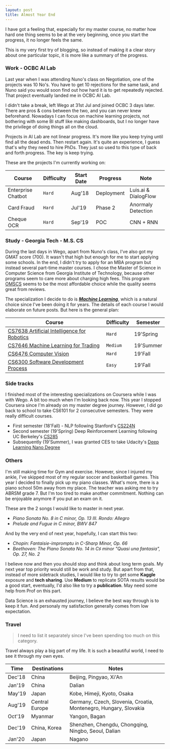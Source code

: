 ```yaml
---
layout: post
title: Almost Year End
---
```


I have got a feeling that, especially for my master course, no matter how hard one thing seems to be at the very beginning, once you start the progress, it no longer feels the same.

This is my very first try of blogging, so instead of making it a clear story about one particular topic, it is more like a summary of the progress.

### Work - OCBC AI Lab

Last year when I was attending Nuno's class on Negotiation, one of the projects was 10 No's. You have to get 10 rejections for the same task, and Nuno said you would soon find out how hard it is to get repeatedly rejected. That project eventually landed me in OCBC AI Lab.

I didn't take a break, left Wego at 31st Jul and joined OCBC 3 days later. There are pros & cons between the two, and you can never knew beforehand. Nowadays I can focus on machine learning projects, not bothering with some BI stuff like making dashboards, but I no longer have the privilege of doing things all on the cloud.

Projects in AI Lab are not linear progress. It's more like you keep trying until find all the dead ends. Then restart again. It's quite an experience, I guess that's why they need to hire PhDs. They just so used to this type of back and forth progress. The key is keep trying.

These are the projects I'm currently working on:

Course | Difficulty | Start Date | Progress | Note
------ | ---------- | ---------- | -------- | ----
Enterprise Chatbot | `Hard` | Aug'18 | Deployment | Luis.ai & DialogFlow
Card Fraud | `Hard` | Jul'19 | Phase 2 | Anormaly Detection
Cheque OCR | `Hard` | Sep'19 | POC | CNN + RNN



### Study - Georgia Tech - M.S. CS

During the last days in Wego, apart from Nuno's class, I've also got my GMAT score (700). It wasn't that high but enough for me to start applying some schools. In the end, I didn't try to apply for an MBA program but instead several part-time master courses. I chose the Master of Science in Computer Science from Georgia Institute of Technology, because other programs seem to care more about charging high fees. This program [OMSCS](http://www.omscs.gatech.edu/) seems to be the most affordable choice while the quality seems great from reviews.

The specialization I decide to do is [_**Machine Learning**_](https://www.omscs.gatech.edu/specialization-machine-learning), which is a natural choice since I've been doing it for years. The details of each course I would elaborate on future posts. But here is the general plan:

Course | Difficulty | Semester
--- | --- | ---
[CS7638 Artificial Intelligence for Robotics](http://www.omscs.gatech.edu/cs-7638-artificial-intelligence-robotics) | `Hard` | 19'Spring
[CS7646 Machine Learning for Trading](http://www.omscs.gatech.edu/cs-7646-machine-learning-trading) | `Medium` | 19'Summer
[CS6476 Computer Vision](http://www.omscs.gatech.edu/cs-6476-computer-vision) | `Hard` | 19'Fall
[CS6300 Software Development Process](http://www.omscs.gatech.edu/cs-6300-software-development-process) | `Easy` | 19'Fall


### Side tracks

I finished most of the interesting specializations on Coursera while I was with Wego. A bit too much when I'm looking back now. This year I stopped Coursera since I'm already on my master degree journey. However, I did go back to school to take CS6101 for 2 consecutive semesters. They were really difficult courses. 

* First semester (18'Fall) - NLP following Stanford's [CS224N](http://cs224n.stanford.edu/) 
* Second semester (19'Spring) Deep Reinforcement Learning following UC Berkeley's [CS285](http://rail.eecs.berkeley.edu/deeprlcourse/)
* Subsequently (19'Summer), I was granted CES to take Udacity's [Deep Learning Nano Degree](https://www.udacity.com/course/deep-learning-nanodegree--nd101)


### Others

I'm still making time for Gym and exercise. However, since I injured my ankle, I've skipped most of my regular soccer and basketball games.
This year I decided to finally pick up my piano classes. What's more, there is a piano school 50m away from my place. The teacher was asking me to try ABRSM grade 7. But I'm too tired to make another commitment. Nothing can be enjoyable anymore if you put an exam on it.

These are the 2 songs I would like to master in next year.
* *Piano Sonata No. 8 in C minor, Op. 13 III. Rondo: Allegro*
* *Prelude and Fugue in C minor, BWV 847*

And by the very end of next year, hopefully, I can start this two:
* *Chopin: Fantaisie-impromptu in C-Sharp Minor, Op. 66*
* *Beethoven: The Piano Sonata No. 14 in C♯ minor "Quasi una fantasia", Op. 27, No. 2*

I believe now and then you should stop and think about long term goals. My next year top priority would still be work and study. But apart from that, instead of more sidetrack studies, I would like to try to get some **Kaggle** exposure and **tech sharing**. Use **Medium** to replicate SOTA results would be a good start, eventually, I'd also like to try a **publication**. May need some help from Prof on this part.

Data Science is an exhausted journey, I believe the best way through is to keep it fun.
And personaly my satisfaction generally comes from low expectation.

### Travel

> I need to list it separately since I've been spending too much on this category. 

Travel always play a big part of my life. It is such a beautiful world, I need to see it through my own eyes.

Time | Destinations | Notes
--- | --- | ---
Dec'18 | China | Beijing, Pingyao, Xi'An
Jan'19 | China | Dalian
May'19 | Japan | Kobe, Himeji, Kyoto, Osaka
Aug'19 | Central Europe | Germany, Czech, Slovenia, Croatia, Montenegro, Hungary, Slovakia
Oct'19 | Myanmar | Yangon, Bagan
Dec'19 | China, Korea | Shenzhen, Chengdu, Chongqing, Ningbo, Seoul, Dalian
Jan'20 | Japan | Nagano
